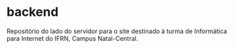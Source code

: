 # backend
Repositório do lado do servidor para o site destinado à turma de Informática para Internet do IFRN, Campus Natal-Central.
